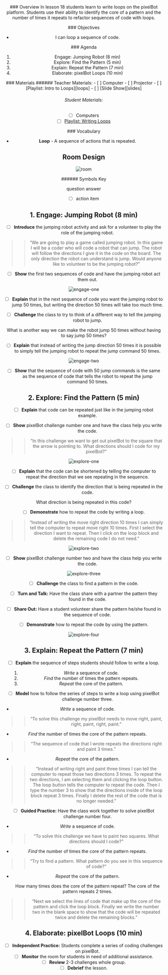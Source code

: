 <header class='header' title='Writing Loops' subtitle='Lesson 18'/>

<notable>
<iconp src='/icons/activity.png'>### Overview</iconp>
In lesson 18 students learn to write loops on the pixelBot platform. Students use their ability to identify the core of a pattern and the number of times it repeats to refactor sequences of code with loops.

<iconp src='/icons/objectives.png'>### Objectives</iconp>
- I can loop a sequence of code.


<iconp src='/icons/agenda.png'>### Agenda</iconp>

1. Engage: Jumping Robot (8 min)
1. Explore: Find the Pattern (5 min)
1. Explain: Repeat the Pattern (7 min)
1. Elaborate: pixelBot Loops (10 min)

<note>
<iconp src='/icons/materials.png'>### Materials</iconp>
###### Teacher Materials:
- [ ] Computer
- [ ] Projector
- [ ] [Playlist: Intro to Loops][loops]
- [ ] [Slide Show][slides]

###### Student Materials:
- [ ] Computers
- [ ] [Playlist: Writing Loops][writing]

<iconp src='/icons/vocab.png'>### Vocabulary</iconp>
- **Loop** - A sequence of actions that is repeated.

</note>

<pagebreak/>

## Room Design

![room](/images/layout-online.png)

<note borderLeft='2px solid green' mt='2em'>
###### Symbols Key

<iconp ml='1.65em' type='question'>question</iconp>
<iconp ml='1.65em' type='answer'>answer</iconp>
- [ ] action item
</note>

<pagebreak/>

## 1. Engage: Jumping Robot (8 min)
- [ ] **Introduce** the jumping robot activity and ask for a volunteer to play the role of the jumping robot.
>> “We are going to play a game called jumping robot. In this game I will be a coder who will code a robot that can jump. The robot will follow the directions I give it in the code on the board. The only direction the robot can understand is jump. Would anyone like to volunteer to be the jumping robot?”

- [ ] **Show** the first two sequences of code and have the jumping robot act them out.

![engage-one](./images/engage-one.png)


- [ ] **Explain** that in the next sequence of code you want the jumping robot to jump 50 times, but writing the direction 50 times will take too much time.

- [ ] **Challenge** the class to try to think of a different way to tell the jumping robot to jump.

<iconp type='question'>What is another way we can make the robot jump 50 times without having to say jump 50 times?</iconp>

- [ ] **Explain** that instead of writing the jump direction 50 times it is possible to simply tell the jumping robot to repeat the jump command 50 times.

![engage-two](./images/engage-two.png)

- [ ] **Show** that the sequence of code with 50 jump commands is the same as the sequence of code that tells the robot to repeat the jump command 50 times.

## 2. Explore: Find the Pattern (5 min)
- [ ] **Explain** that code can be repeated just like in the jumping robot example.

- [ ] **Show** pixelBot challenge number one and have the class help you write the code.
>> “In this challenge we want to get out pixelBot to the square that the arrow is pointing to. What directions should I code for my pixelBot?”

![explore-one](./images/explore-one.png)

- [ ] **Explain** that the code can be shortened by telling the computer to repeat the direction that we see repeating in the sequence.

- [ ] **Challenge** the class to identify the direction that is being repeated in the code.

<iconp type='question'>What direction is being repeated in this code?</iconp>

- [ ] **Demonstrate** how to repeat the code by writing a loop.
>> “Instead of writing the move right direction 10 times I can simply tell the computer to repeat move right 10 times. First I select the direction I want to repeat. Then I click on the loop block and delete the remaining code I do not need.”

![explore-two](./images/explore-two.png)

- [ ] **Show** pixelBot challenge number two and have the class help you write the code.

![explore-three](./images/explore-three.png)

- [ ] **Challenge** the class to find a pattern in the code.

- [ ] **Turn and Talk:** Have the class share with a partner the pattern they found in the code.

- [ ] **Share Out:** Have a student volunteer share the pattern he/she found in the sequence of code.

- [ ] **Demonstrate** how to repeat the code by using the pattern.

![explore-four](./images/explore-four.png)

## 3. Explain: Repeat the Pattern (7 min)
- [ ] **Explain** the sequence of steps students should follow to write a loop.
	1. *Write* a sequence of code.
	2. *Find* the number of times the pattern repeats.
	3. *Repeat* the core of the pattern.

- [ ] **Model** how to follow the series of steps to write a loop using pixelBot challenge number three.

- *Write* a sequence of code.
>> “To solve this challenge my pixelBot needs to move right, paint, right, paint, right, paint.”

- *Find* the number of times the core of the pattern repeats.
>> “The sequence of code that I wrote repeats the directions right and paint 3 times.”

- *Repeat* the core of the pattern.
>>“Instead of writing right and paint three times I can tell the computer to repeat those two directions 3 times. To repeat the two directions, I am selecting them and clicking the loop button. The loop button tells the computer to repeat the code. Then I type the number 3 to show that the directions inside of the loop block repeat 3 times.  Finally I delete the rest of the code that is no longer needed.”

- [ ] **Guided Practice:** Have the class work together to solve pixelBot challenge number four.

- *Write* a sequence of code.
>> “To solve this challenge we have to paint two squares. What directions should I code?”

- *Find* the number of times the core of the pattern repeats.
>> “Try to find a pattern. What pattern do you see in this sequence of code?”

- *Repeat* the core of the pattern.

	<iconp type='question'>How many times does the core of the pattern repeat?</iconp>
	<iconp type='answer'>The core of the pattern repeats 2 times.</iconp>
>>“Next we select the lines of code that make up the core of the pattern and click the loop block. Finally we write the number two in the blank space to show that the code will be repeated twice and delete the remaining blocks.”

## 4. Elaborate: pixelBot Loops (10 min)
- [ ] **Independent Practice:** Students complete a series of coding challenges on pixelBot.
- [ ] **Monitor** the room for students in need of additional assistance.
- [ ] **Review** 2-3 challenges whole group.
- [ ] **Debrief** the lesson.  

</notable>

[slides]: https://docs.google.com/presentation/d/1f2ClHjwH3Iabu3DuI8YCBb9mKYMQmzznpzofZ9wG5II/edit#slide=id.p
[loops]: http://www.pixelbots.io/XBPDG
[writing]: http://www.pixelbots.io/V86L9
